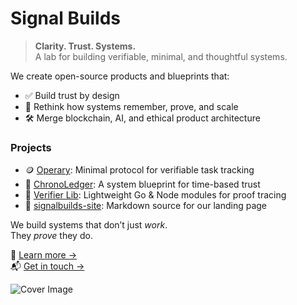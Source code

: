# Signal Builds

> **Clarity. Trust. Systems.**  
A lab for building verifiable, minimal, and thoughtful systems.

We create open-source products and blueprints that:
- ✅ Build trust by design
- 🧠 Rethink how systems remember, prove, and scale
- 🛠 Merge blockchain, AI, and ethical product architecture

### Projects
- 🪙 [Operary](https://github.com/signalbuilds/operary): Minimal protocol for verifiable task tracking  
- 🧭 [ChronoLedger](https://github.com/signalbuilds/chronoledger-blueprint): A system blueprint for time-based trust  
- 🔗 [Verifier Lib](https://github.com/signalbuilds/signal-verifier-lib): Lightweight Go & Node modules for proof tracing  
- 📘 [signalbuilds-site](https://github.com/signalbuilds/signalbuilds-site): Markdown source for our landing page  

We build systems that don’t just *work*.  
They *prove* they do.

🔗 [Learn more →](https://systemsignal.dev/signalbuilds)  
📬 [Get in touch →](mailto:karthik@systemsignal.dev)


![Cover Image](http://github.com/signalbuilds/.github/cover.png)
